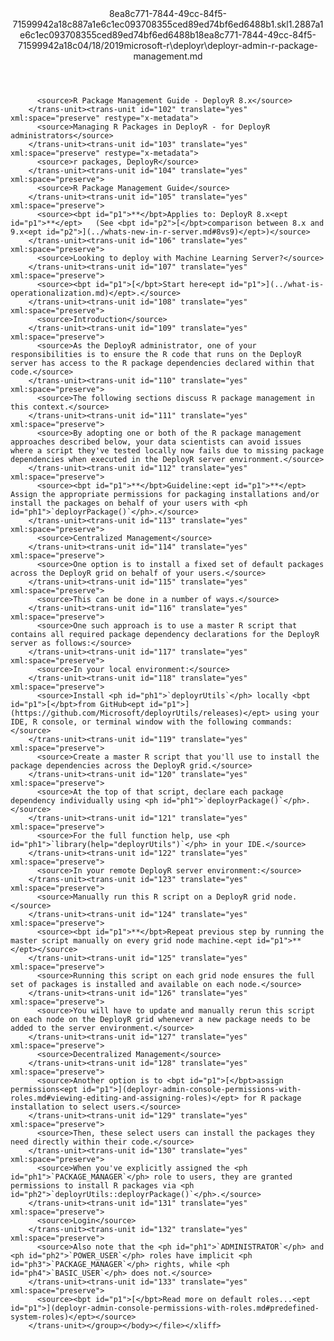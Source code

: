 <?xml version="1.0"?><xliff version="1.2" xmlns="urn:oasis:names:tc:xliff:document:1.2" xmlns:xsi="http://www.w3.org/2001/XMLSchema-instance" xsi:schemaLocation="urn:oasis:names:tc:xliff:document:1.2 xliff-core-1.2-transitional.xsd"><file datatype="xml" original="deployr-admin-r-package-management.md" source-language="en-US" target-language="en-US"><header><tool tool-id="mdxliff" tool-name="mdxliff" tool-version="1.0-d1654b2" tool-company="Microsoft" /><xliffext:skl_file_name xmlns:xliffext="urn:microsoft:content:schema:xliffextensions">8ea8c771-7844-49cc-84f5-71599942a18c887a1e6c1ec093708355ced89ed74bf6ed6488b1.skl</xliffext:skl_file_name><xliffext:version xmlns:xliffext="urn:microsoft:content:schema:xliffextensions">1.2</xliffext:version><xliffext:ms.openlocfilehash xmlns:xliffext="urn:microsoft:content:schema:xliffextensions">887a1e6c1ec093708355ced89ed74bf6ed6488b1</xliffext:ms.openlocfilehash><xliffext:ms.sourcegitcommit xmlns:xliffext="urn:microsoft:content:schema:xliffextensions">8ea8c771-7844-49cc-84f5-71599942a18c</xliffext:ms.sourcegitcommit><xliffext:ms.lasthandoff xmlns:xliffext="urn:microsoft:content:schema:xliffextensions">04/18/2019</xliffext:ms.lasthandoff><xliffext:ms.openlocfilepath xmlns:xliffext="urn:microsoft:content:schema:xliffextensions">microsoft-r\deployr\deployr-admin-r-package-management.md</xliffext:ms.openlocfilepath></header><body><group id="content" extype="content"><trans-unit id="101" translate="yes" xml:space="preserve" restype="x-metadata">
          <source>R Package Management Guide - DeployR 8.x</source>
        </trans-unit><trans-unit id="102" translate="yes" xml:space="preserve" restype="x-metadata">
          <source>Managing R Packages in DeployR - for DeployR administrators</source>
        </trans-unit><trans-unit id="103" translate="yes" xml:space="preserve" restype="x-metadata">
          <source>r packages, DeployR</source>
        </trans-unit><trans-unit id="104" translate="yes" xml:space="preserve">
          <source>R Package Management Guide</source>
        </trans-unit><trans-unit id="105" translate="yes" xml:space="preserve">
          <source><bpt id="p1">**</bpt>Applies to: DeployR 8.x<ept id="p1">**</ept>   (See <bpt id="p2">[</bpt>comparison between 8.x and 9.x<ept id="p2">](../whats-new-in-r-server.md#8vs9)</ept>)</source>
        </trans-unit><trans-unit id="106" translate="yes" xml:space="preserve">
          <source>Looking to deploy with Machine Learning Server?</source>
        </trans-unit><trans-unit id="107" translate="yes" xml:space="preserve">
          <source><bpt id="p1">[</bpt>Start here<ept id="p1">](../what-is-operationalization.md)</ept>.</source>
        </trans-unit><trans-unit id="108" translate="yes" xml:space="preserve">
          <source>Introduction</source>
        </trans-unit><trans-unit id="109" translate="yes" xml:space="preserve">
          <source>As the DeployR administrator, one of your responsibilities is to ensure the R code that runs on the DeployR server has access to the R package dependencies declared within that code.</source>
        </trans-unit><trans-unit id="110" translate="yes" xml:space="preserve">
          <source>The following sections discuss R package management in this context.</source>
        </trans-unit><trans-unit id="111" translate="yes" xml:space="preserve">
          <source>By adopting one or both of the R package management approaches described below, your data scientists can avoid issues where a script they've tested locally now fails due to missing package dependencies when executed in the DeployR server environment.</source>
        </trans-unit><trans-unit id="112" translate="yes" xml:space="preserve">
          <source><bpt id="p1">**</bpt>Guideline:<ept id="p1">**</ept> Assign the appropriate permissions for packaging installations and/or install the packages on behalf of your users with <ph id="ph1">`deployrPackage()`</ph>.</source>
        </trans-unit><trans-unit id="113" translate="yes" xml:space="preserve">
          <source>Centralized Management</source>
        </trans-unit><trans-unit id="114" translate="yes" xml:space="preserve">
          <source>One option is to install a fixed set of default packages across the DeployR grid on behalf of your users.</source>
        </trans-unit><trans-unit id="115" translate="yes" xml:space="preserve">
          <source>This can be done in a number of ways.</source>
        </trans-unit><trans-unit id="116" translate="yes" xml:space="preserve">
          <source>One such approach is to use a master R script that contains all required package dependency declarations for the DeployR server as follows:</source>
        </trans-unit><trans-unit id="117" translate="yes" xml:space="preserve">
          <source>In your local environment:</source>
        </trans-unit><trans-unit id="118" translate="yes" xml:space="preserve">
          <source>Install <ph id="ph1">`deployrUtils`</ph> locally <bpt id="p1">[</bpt>from GitHub<ept id="p1">](https://github.com/Microsoft/deployrUtils/releases)</ept> using your IDE, R console, or terminal window with the following commands:</source>
        </trans-unit><trans-unit id="119" translate="yes" xml:space="preserve">
          <source>Create a master R script that you'll use to install the package dependencies across the DeployR grid.</source>
        </trans-unit><trans-unit id="120" translate="yes" xml:space="preserve">
          <source>At the top of that script, declare each package dependency individually using <ph id="ph1">`deployrPackage()`</ph>.</source>
        </trans-unit><trans-unit id="121" translate="yes" xml:space="preserve">
          <source>For the full function help, use <ph id="ph1">`library(help="deployrUtils")`</ph> in your IDE.</source>
        </trans-unit><trans-unit id="122" translate="yes" xml:space="preserve">
          <source>In your remote DeployR server environment:</source>
        </trans-unit><trans-unit id="123" translate="yes" xml:space="preserve">
          <source>Manually run this R script on a DeployR grid node.</source>
        </trans-unit><trans-unit id="124" translate="yes" xml:space="preserve">
          <source><bpt id="p1">**</bpt>Repeat previous step by running the master script manually on every grid node machine.<ept id="p1">**</ept></source>
        </trans-unit><trans-unit id="125" translate="yes" xml:space="preserve">
          <source>Running this script on each grid node ensures the full set of packages is installed and available on each node.</source>
        </trans-unit><trans-unit id="126" translate="yes" xml:space="preserve">
          <source>You will have to update and manually rerun this script on each node on the DeployR grid whenever a new package needs to be added to the server environment.</source>
        </trans-unit><trans-unit id="127" translate="yes" xml:space="preserve">
          <source>Decentralized Management</source>
        </trans-unit><trans-unit id="128" translate="yes" xml:space="preserve">
          <source>Another option is to <bpt id="p1">[</bpt>assign permissions<ept id="p1">](deployr-admin-console-permissions-with-roles.md#viewing-editing-and-assigning-roles)</ept> for R package installation to select users.</source>
        </trans-unit><trans-unit id="129" translate="yes" xml:space="preserve">
          <source>Then, these select users can install the packages they need directly within their code.</source>
        </trans-unit><trans-unit id="130" translate="yes" xml:space="preserve">
          <source>When you've explicitly assigned the <ph id="ph1">`PACKAGE_MANAGER`</ph> role to users, they are granted permissions to install R packages via <ph id="ph2">`deployrUtils::deployrPackage()`</ph>.</source>
        </trans-unit><trans-unit id="131" translate="yes" xml:space="preserve">
          <source>Login</source>
        </trans-unit><trans-unit id="132" translate="yes" xml:space="preserve">
          <source>Also note that the <ph id="ph1">`ADMINISTRATOR`</ph> and <ph id="ph2">`POWER_USER`</ph> roles have implicit <ph id="ph3">`PACKAGE_MANAGER`</ph> rights, while <ph id="ph4">`BASIC_USER`</ph> does not.</source>
        </trans-unit><trans-unit id="133" translate="yes" xml:space="preserve">
          <source><bpt id="p1">[</bpt>Read more on default roles...<ept id="p1">](deployr-admin-console-permissions-with-roles.md#predefined-system-roles)</ept></source>
        </trans-unit></group></body></file></xliff>